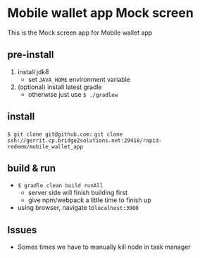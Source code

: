 # Mobile wallet app Mock screen

This is the Mock screen app for Mobile wallet app

## pre-install

1. install jdk8
    - set `JAVA_HOME` environment variable
1. (optional) install latest gradle
    - otherwise just use `$ ./gradlew`

## install

`$ git clone git@github.com:`
`git clone ssh://gerrit.cp.bridge2solutions.net:29418/rapid-redeem/mobile_wallet_app`

## build & run

* `$ gradle clean build runAll`
    - server side will finish building first
    - give npm/webpack a little time to finish up
* using browser, navigate to`localhost:3000`

## Issues
   - Somes times we have to manually kill node in task manager